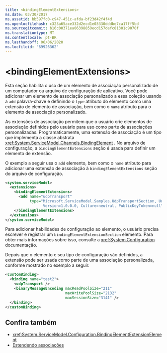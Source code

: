```yaml
---
title: <bindingElementExtensions>
ms.date: 03/30/2017
ms.assetid: bb597fc0-c947-451c-afda-bf23d42f4f4d
ms.openlocfilehash: c323a65ace332d2ecd1e03330dddbe7ca17ff5bd
ms.sourcegitcommit: b16c00371ea06398859ecd157defc81301c9070f
ms.translationtype: MT
ms.contentlocale: pt-BR
ms.lasthandoff: 06/06/2020
ms.locfileid: "69926362"
---
```

# \<bindingElementExtensions>
Esta seção habilita o uso de um elemento de associação personalizado de um computador ou arquivo de configuração de aplicativo. Você pode adicionar um elemento de associação personalizado a essa coleção usando a `add` palavra-chave e definindo o `type` atributo do elemento como uma extensão de elemento de associação, bem como o `name` atributo para o elemento de associação personalizado.  
  
 As extensões de associação permitem que o usuário crie elementos de associação definidos pelo usuário para uso como parte de associações personalizadas. Programaticamente, uma extensão de associação é um tipo que implementa a classe abstrata <xref:System.ServiceModel.Channels.BindingElement> . No arquivo de configuração, a `bindingElementExtensions` seção é usada para definir um elemento de extensão.  
  
 O exemplo a seguir usa o `add` elemento, bem como o `name` atributo para adicionar uma extensão de associação à `bindingElementExtensions` seção do arquivo de configuração.  
  
```xml  
<system.serviceModel>
  <extensions>
    <bindingElementExtensions>
      <add name="udpTransport"
           type="Microsoft.ServiceModel.Samples.UdpTransportSection, UdpTransport,
                 Version=1.0.0.0, Culture=neutral, PublicKeyToken=null" />
    </bindingElementExtensions>
  </extensions>
</system.serviceModel>
```  
  
 Para adicionar habilidades de configuração ao elemento, o usuário precisa escrever e registrar um `bindingElementExtensionSection` elemento. Para obter mais informações sobre isso, consulte a <xref:System.Configuration> documentação.  
  
 Depois que o elemento e seu tipo de configuração são definidos, a extensão pode ser usada como parte de uma associação personalizada, conforme mostrado no exemplo a seguir.  
  
```xml  
<customBinding>
  <binding name="test2">
    <udpTransport />
    <binaryMessageEncoding maxReadPoolSize="211"
                           maxWritePoolSize="2132"
                           maxSessionSize="3141" />
  </binding>
</customBinding>
```  
  
## <a name="see-also"></a>Confira também

- <xref:System.ServiceModel.Configuration.BindingElementExtensionElement>
- [Estendendo associações](../../../wcf/extending/extending-bindings.md)
